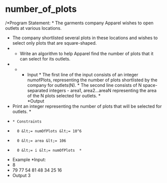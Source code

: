 # number_of_plots
/*Program Statement:  * The garments company Apparel wishes to open outlets at various locations.  
* The company shortlisted several plots in these locations and wishes to select only plots that are square-shaped. 
*  * Write an algorithm to help Apparel find the number of plots that it can select for its outlets. 
*   *   * Input  * The first line of the input consists of an integer numofPlots, representing the number of plots shortlisted by the company for outlets(N).  * The second line consists of N space-separated integers - area1, area2...areaN representing the area of the N plots selected for outlets.  *   
*Output 
* Print an integer representing the number of plots that will be selected for outlets.  *  
*     * Constraints  
*       0 &lt;= numOfPlots &lt;= 10^6  
*       0 &lt;= area &lt;= 106 
*       0 &lt;= i &lt;= numOfPlots  * 
* Example
*Input:  
*   8 
*  79 77 54 81 48 34 25 16  
*  Output  3  
